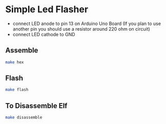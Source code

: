 # Simple Led Flasher
  - connect LED anode to pin 13 on Arduino Uno Board (If you plan to use another pin you should use a resistor around 220 ohm on circuit)
  - connect LED cathode to GND
## Assemble
```bash
make hex
```
## Flash
```bash
make flash
```
## To Disassemble Elf
```bash
make disassemble
```

